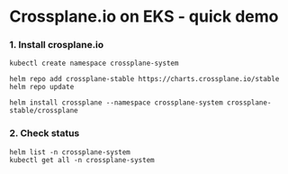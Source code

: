 # Crossplane.io on EKS - quick demo

### 1. Install crosplane.io

```
kubectl create namespace crossplane-system

helm repo add crossplane-stable https://charts.crossplane.io/stable
helm repo update

helm install crossplane --namespace crossplane-system crossplane-stable/crossplane
```

### 2. Check status

```
helm list -n crossplane-system
kubectl get all -n crossplane-system
```
